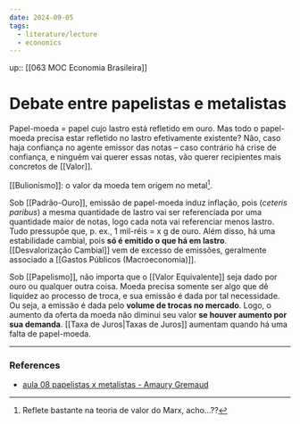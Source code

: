 ```yaml
---
date: 2024-09-05
tags:
  - literature/lecture
  - economics 
---
```

up:: [[063 MOC Economia Brasileira]]

# Debate entre papelistas e metalistas
Papel-moeda = papel cujo lastro está refletido em ouro. Mas todo o papel-moeda precisa estar refletido no lastro efetivamente existente? Não, caso haja confiança no agente emissor das notas – caso contrário há crise de confiança, e ninguém vai querer essas notas, vão querer recipientes mais concretos de [[Valor]].

[[Bulionismo]]: o valor da moeda tem origem no metal[^1].

Sob [[Padrão-Ouro]], emissão de papel-moeda induz inflação, pois (*ceteris paribus*) a mesma quantidade de lastro vai ser referenciada por uma quantidade maior de notas, logo cada nota vai referenciar menos lastro. Tudo pressupõe que, p. ex., 1 mil-réis = x g de ouro. Além disso, há uma estabilidade cambial, pois **só é emitido o que há em lastro**. [[Desvalorização Cambial]] vem de excesso de emissões, geralmente associado a [[Gastos Públicos (Macroeconomia)]].

Sob [[Papelismo]], não importa que o [[Valor Equivalente]] seja dado por ouro ou qualquer outra coisa. Moeda precisa somente ser algo que dê liquidez ao processo de troca, e sua emissão é dada por tal necessidade. Ou seja, a emissão é dada pelo **volume de trocas no mercado**. Logo, o aumento da oferta da moeda não diminui seu valor **se houver aumento por sua demanda**. [[Taxa de Juros|Taxas de Juros]] aumentam quando há uma falta de papel-moeda.





---
### References
- [aula 08 papelistas x metalistas - Amaury Gremaud](https://www.youtube.com/watch?v=Gdi26HlYuEE&list=PLjS6FkCID3JW3-_3jmYINlvpiK_rDDsyW&index=9)

[^1]: Reflete bastante na teoria de valor do Marx, acho...??